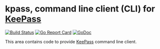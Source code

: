 # kpass, command line client (CLI) for [KeePass](https://keepass.info/)

[![Build Status](https://github.com/vkuznet/kpass/actions/workflows/go.yml/badge.svg)](https://github.com/vkuznet/kpass/actions/workflows/go.yml)
[![Go Report Card](https://goreportcard.com/badge/github.com/vkuznet/kpass)](https://goreportcard.com/report/github.com/vkuznet/kpass)
[![GoDoc](https://godoc.org/github.com/vkuznet/kpass?status.svg)](https://godoc.org/github.com/vkuznet/kpass)


This area contains code to provide [KeePass](https://keepass.info/) command line client.
